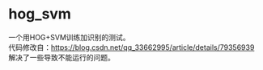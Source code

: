 # hog_svm  
一个用HOG+SVM训练加识别的测试。  
代码修改自：https://blog.csdn.net/qq_33662995/article/details/79356939  
解决了一些导致不能运行的问题。
